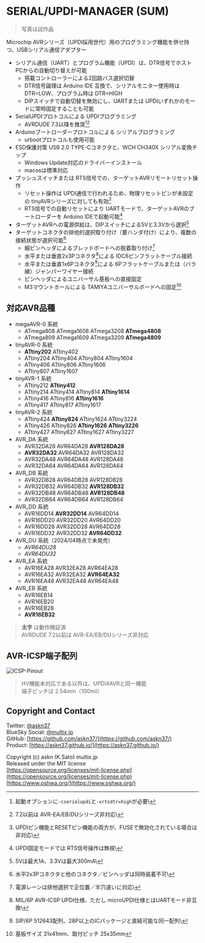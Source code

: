 # SERIAL/UPDI-MANAGER (SUM)

> 写真は試作品

Microchip AVRシリーズ（UPDI採用世代）用のプログラミング機能を併せ持つ、USBシリアル通信アダプター

- シリアル通信（UART）とプログラム機能（UPDI）は、DTR信号でホストPCからの自動切り替えが可能
  - 搭載コントローラーによる2回路バス選択切替
  - DTR信号論理は Arduino IDE 互換で、シリアルモニター使用時は DTR=LOW、プログラム時は DTR=HIGH
  - DIPスイッチで自動切替を無効にし、UARTまたは UPDIいずれかのモードに常時固定することも可能
- SerialUPDIプロトコルによる UPDIプログラミング
  - AVRDUDE 7.3以降を推奨[^1][^2]
- Arduinoブートローダープロトコルによる シリアルプログラミング
  - urbootプロトコルも使用可能
- ESD保護対策 USB 2.0 TYPE-Cコネクタと、WCH CH340X シリアル変換チップ
  - Windows Update対応のドライバーインストール
  - macosは標準対応
- プッシュスイッチまたは RTS信号での、ターゲットAVRリモートリセット操作
  - リセット操作は UPDI通信で行われるため、物理リセットピンが未設定の tinyAVRシリーズに対しても有効[^3]
  - RTS信号での自動リセットにより UARTモードで、ターゲットAVRのブートローダーを Arduino IDEで起動可能[^4]
- ターゲットAVRへの電源供給は、DIPスイッチによる5Vと3.3Vから選択[^5]
- ターゲットコネクタの排他的選択取り付け（要ハンダ付け）により、複数の接続状態が選択可能[^6]
  - 細ピンヘッダによるブレッドボードへの脱着取り付け[^7]
  - 水平または垂直2x3Pコネクタ[^8]による IDC6ピンフラットケーブル接続
  - 水平または垂直1x6Pコネクタ[^9]による 6Pフラットケーブルまたは（バラ線）ジャンパーワイヤー接続
  - ピンヘッダによるユニバーサル基板への直接固定
  - M3マウントホールによる TAMIYAユニバーサルボードへの固定[^10]

[^1]: 起動オプションに`-cserialupdi`と`-xrtsdtr=high`が必要\
[^2]: 7.2以前は AVR-EA/EB/DUシリーズ非対応\
[^3]: UPDIピン機能とRESETピン機能の両方が、FUSEで無効化されている場合は非対応\
[^4]: UPDI固定モードでは RTS信号操作は無視\
[^5]: 5Vは最大1A、3.3Vは最大300mA\
[^6]: 水平2x3Pコネクタと他のコネクタ／ピンヘッダは同時装着不可\
[^7]: 電源レーンは排他選択で正位置／半穴違いに対応\
[^8]: MIL/6P AVR-ICSP UPDI仕様、ただし microUPDI仕様とはUARTモード非互換\
[^9]: SIP/6P 512643配列、28P以上のICパッケージと直結可能な同一配列\
[^10]: 基板サイズ 31x41mm、取付ピッチ 25x35mm

## 対応AVR品種

- megaAVR-0 系統
  - ATmega808 ATmega1608 ATmega3208 __ATmega4808__
  - ATmega809 ATmega1609 ATmega3209 __ATmega4809__
- tinyAVR-0 系統
  - __ATtiny202__ ATtiny402 
  - ATtiny204 ATtiny404 ATtiny804 ATtiny1604 
  - ATtiny406 ATtiny806 ATtiny1606 
  - ATtiny807 ATtiny1607
- tinyAVR-1 系統
  - ATtiny212 __ATtiny412__
  - ATtiny214 ATtiny414 ATtiny814 __ATtiny1614__
  - ATtiny416 ATtiny816 __ATtiny1616__
  - ATtiny417 ATtiny817 ATtiny1617
- tinyAVR-2 系統
  - ATtiny424 __ATtiny824__ ATtiny1624 ATtiny3224
  - ATtiny426 ATtiny826 __ATtiny1626__ __ATtiny3226__
  - ATtiny427 ATtiny827 ATtiny1627 ATtiny3227
- AVR_DA 系統
  - AVR32DA28 AVR64DA28 __AVR128DA28__
  - __AVR32DA32__ AVR64DA32 AVR128DA32
  - AVR32DA48 AVR64DA48 AVR128DA48
  - AVR32DA64 AVR64DA64 AVR128DA64
- AVR_DB 系統
  - AVR32DB28 AVR64DB28 AVR128DB28
  - AVR32DB32 AVR64DB32 __AVR128DB32__
  - AVR32DB48 AVR64DB48 __AVR128DB48__
  - AVR32DB64 AVR64DB64 AVR128DB64
- AVR_DD 系統
  - AVR16DD14 __AVR32DD14__ AVR64DD14
  - AVR16DD20 AVR32DD20 AVR64DD20
  - AVR16DD28 AVR32DD28 AVR64DD28
  - AVR16DD32 AVR32DD32 __AVR64DD32__
- AVR_DU 系統（2024/04時点で未発売）
  - *AVR64DU28*
  - *AVR64DU32*
- AVR_EA 系統
  - AVR16EA28 AVR32EA28 AVR64EA28
  - AVR16EA32 AVR32EA32 __AVR64EA32__
  - AVR16EA48 AVR32EA48 AVR64EA48
- AVR_EB 系統
  - AVR16EB14
  - AVR16EB20
  - AVR16EB28
  - __AVR16EB32__

> __太字__ は動作検証済\
> AVRDUDE 7.2以前は AVR-EA/EB/DUシリーズ非対応

## AVR-ICSP端子配列

![ICSP-Pinout](https://askn37.github.io/product/SUM/images/Image-1.drawio.svg)

> HV機能未対応である以外は、UPDI4AVRと同一機能\
> 端子ピッチは 2.54mm（100mil）

## Copyright and Contact

Twitter: [@askn37](https://twitter.com/askn37) \
BlueSky Social: [@multix.jp](https://bsky.app/profile/multix.jp) \
GitHub: [https://github.com/askn37/](https://github.com/askn37/) \
Product: [https://askn37.github.io/](https://askn37.github.io/)

Copyright (c) askn (K.Sato) multix.jp \
Released under the MIT license \
[https://opensource.org/licenses/mit-license.php](https://opensource.org/licenses/mit-license.php) \
[https://www.oshwa.org/](https://www.oshwa.org/)
